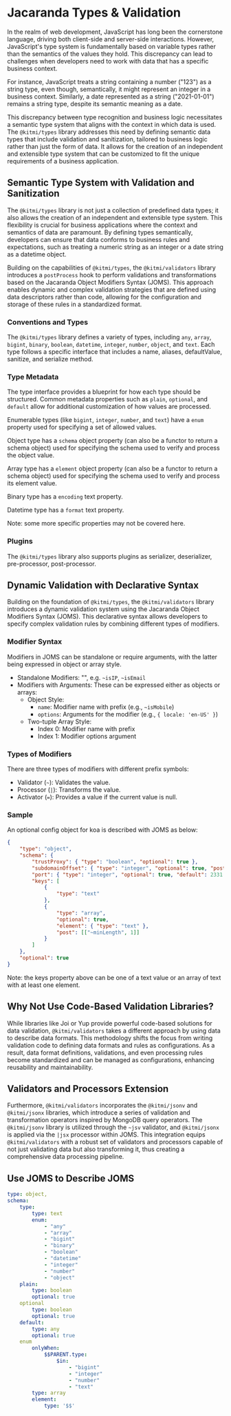 # Jacaranda Types & Validation

In the realm of web development, JavaScript has long been the cornerstone language, driving both client-side and server-side interactions. However, JavaScript's type system is fundamentally based on variable types rather than the semantics of the values they hold. This discrepancy can lead to challenges when developers need to work with data that has a specific business context.

For instance, JavaScript treats a string containing a number ("123") as a string type, even though, semantically, it might represent an integer in a business context. Similarly, a date represented as a string ("2021-01-01") remains a string type, despite its semantic meaning as a date.

This discrepancy between type recognition and business logic necessitates a semantic type system that aligns with the context in which data is used. The `@kitmi/types` library addresses this need by defining semantic data types that include validation and sanitization, tailored to business logic rather than just the form of data. It allows for the creation of an independent and extensible type system that can be customized to fit the unique requirements of a business application.

## Semantic Type System with Validation and Sanitization

The `@kitmi/types` library is not just a collection of predefined data types; it also allows the creation of an independent and extensible type system. This flexibility is crucial for business applications where the context and semantics of data are paramount. By defining types semantically, developers can ensure that data conforms to business rules and expectations, such as treating a numeric string as an integer or a date string as a datetime object.

Building on the capabilities of `@kitmi/types`, the `@kitmi/validators` library introduces a `postProcess` hook to perform validations and transformations based on the Jacaranda Object Modifiers Syntax (JOMS). This approach enables dynamic and complex validation strategies that are defined using data descriptors rather than code, allowing for the configuration and storage of these rules in a standardized format.

### Conventions and Types

The `@kitmi/types` library defines a variety of types, including `any`, `array`, `bigint`, `binary`, `boolean`, `datetime`, `integer`, `number`, `object`, and `text`. Each type follows a specific interface that includes a name, aliases, defaultValue, sanitize, and serialize method.

### Type Metadata

The type interface provides a blueprint for how each type should be structured. Common metadata properties such as `plain`, `optional`, and `default` allow for additional customization of how values are processed.

Enumerable types (like `bigint`, `integer`, `number`, and `text`) have a `enum` property used for specifying a set of allowed values.

Object type has a `schema` object property (can also be a functor to return a schema object) used for specifying the schema used to verify and process the object value.

Array type has a `element` object property (can also be a functor to return a schema object) used for specifying the schema used to verify and process its element value.

Binary type has a `encoding` text property.

Datetime type has a `format` text property.

Note: some more specific properties may not be covered here.

### Plugins

The `@kitmi/types` library also supports plugins as serializer, deserializer, pre-processor, post-processor.

## Dynamic Validation with Declarative Syntax

Building on the foundation of `@kitmi/types`, the `@kitmi/validators` library introduces a dynamic validation system using the Jacaranda Object Modifiers Syntax (JOMS). This declarative syntax allows developers to specify complex validation rules by combining different types of modifiers.

### Modifier Syntax

Modifiers in JOMS can be standalone or require arguments, with the latter being expressed in object or array style.

-   Standalone Modifiers: "<type-prefix><modifier-name>", e.g. `~isIP`, `~isEmail`
-   Modifiers with Arguments: These can be expressed either as objects or arrays:
    -   Object Style:
        -   `name`: Modifier name with prefix (e.g., `~isMobile`)
        -   `options`: Arguments for the modifier (e.g., `{ locale: 'en-US' }`)
    -   Two-tuple Array Style:
        -   Index 0: Modifier name with prefix
        -   Index 1: Modifier options argument

### Types of Modifiers

There are three types of modifiers with different prefix symbols:

-   Validator (`~`): Validates the value.
-   Processor (`|`): Transforms the value.
-   Activator (`=`): Provides a value if the current value is null.

### Sample

An optional config object for koa is described with JOMS as below:

```json
{
    "type": "object",
    "schema": {
        "trustProxy": { "type": "boolean", "optional": true },
        "subdomainOffset": { "type": "integer", "optional": true, "post": [["~min", 2]] },
        "port": { "type": "integer", "optional": true, "default": 2331 },
        "keys": [
            {
                "type": "text"
            },
            {
                "type": "array",
                "optional": true,
                "element": { "type": "text" },
                "post": [["~minLength", 1]]
            }
        ]
    },
    "optional": true
}
```

Note: the keys property above can be one of a text value or an array of text with at least one element.

## Why Not Use Code-Based Validation Libraries?

While libraries like Joi or Yup provide powerful code-based solutions for data validation, `@kitmi/validators` takes a different approach by using data to describe data formats. This methodology shifts the focus from writing validation code to defining data formats and rules as configurations. As a result, data format definitions, validations, and even processing rules become standardized and can be managed as configurations, enhancing reusability and maintainability.

## Validators and Processors Extension

Furthermore, `@kitmi/validators` incorporates the `@kitmi/jsonv` and `@kitmi/jsonx` libraries, which introduce a series of validation and transformation operators inspired by MongoDB query operators. The `@kitmi/jsonv` library is utilized through the `~jsv` validator, and `@kitmi/jsonx` is applied via the `|jsx` processor within JOMS. This integration equips `@kitmi/validators` with a robust set of validators and processors capable of not just validating data but also transforming it, thus creating a comprehensive data processing pipeline.

## Use JOMS to Describe JOMS

```yaml
type: object,
schema:
    type:
        type: text
        enum:
            - "any"
            - "array"
            - "bigint"
            - "binary"
            - "boolean"
            - "datetime"
            - "integer"
            - "number"
            - "object"
    plain:
        type: boolean
        optional: true
    optional
        type: boolean
        optional: true
    default:
        type: any
        optional: true
    enum
        onlyWhen: 
            $$PARENT.type: 
                $in:
                    - "bigint"
                    - "integer" 
                    - "number"
                    - "text"
        type: array
        element: 
            type: '$$'

```
